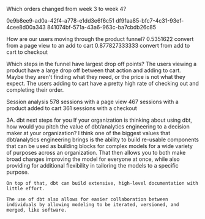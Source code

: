
Which orders changed from week 3 to week 4? 

0e9b8ee9-ad0a-42f4-a778-e1dd3e6f6c51
df91aa85-bfc7-4c31-93ef-4cee8d00a343
841074bf-571a-43a6-963c-ba7cbdb26c85

How are our users moving through the product funnel?
    0.5351622 convert from a page view to an add to cart
    0.877827333333 convert from add to cart to checkout

Which steps in the funnel have largest drop off points?
    The users viewing a product have a large drop off between that action and adding to cart.
        Maybe they aren't finding what they need, or the price is not what they expect.
    The users adding to cart have a pretty high rate of checking out and completing their order.

Session analysis
    578 sessions with a page view
    467 sessions with a product added to cart
    361 sessions with a checkout

3A. dbt next steps for you
If your organization is thinking about using dbt, how would you pitch the value of dbt/analytics engineering to a decision maker at your organization?
    I think one of the biggest values that dbt/analytics engineering brings is the ability to build re-usable components that can be used as building blocks for complex models for a wide variety of purposes across an organization.  That then allows you to both make broad changes improving the model for everyone at once, while also providing for additional flexibility in tailoring the models to a specific purpose.

    On top of that, dbt can build extensive, high-level documentation with little effort.

    The use of dbt also allows for easier collaboration between individuals by allowing modeling to be iterated, versioned, and merged, like software.